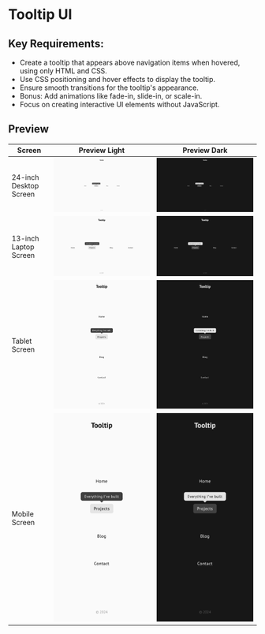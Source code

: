 # Tooltip UI

## Key Requirements:

- Create a tooltip that appears above navigation items when hovered, using only HTML and CSS.
- Use CSS positioning and hover effects to display the tooltip.
- Ensure smooth transitions for the tooltip's appearance.
- Bonus: Add animations like fade-in, slide-in, or scale-in.
- Focus on creating interactive UI elements without JavaScript.

## Preview

| Screen                 | Preview Light                                   | Preview Dark                                  |
| ---------------------- | ----------------------------------------------- | --------------------------------------------- |
| 24-inch Desktop Screen | ![Desktop Light](./preview/9-light-desktop.png) | ![Desktop Dark](./preview/9-dark-desktop.png) |
| 13-inch Laptop Screen  | ![Laptop Light](./preview/9-light-laptop.png)   | ![Laptop Dark](./preview/9-dark-laptop.png)   |
| Tablet Screen          | ![Tablet Light](./preview/9-light-tablet.png)   | ![Tablet Dark](./preview/9-dark-tablet.png)   |
| Mobile Screen          | ![Mobile Light](./preview/9-light-mobile.png)   | ![Mobile Dark](./preview/9-dark-mobile.png)   |
